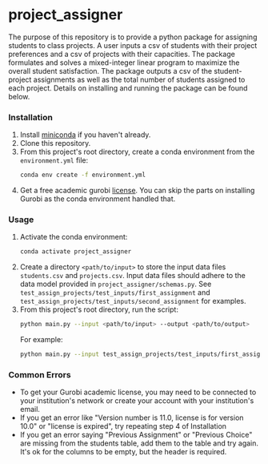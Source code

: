 # project_assigner
The purpose of this repository is to provide a python package for assigning students to
class projects. A user inputs a csv of students with their project preferences
and a csv of projects with their capacities. The package formulates and solves
a mixed-integer linear program to maximize the overall student satisfaction.
The package outputs a csv of the student-project assignments as well as the total
number of students assigned to each project. Details on installing and running
the package can be found below.


### Installation
1. Install [miniconda](https://docs.conda.io/en/latest/miniconda.html) if you
haven't already.
2. Clone this repository.
3. From this project's root directory, create a conda environment from the `environment.yml` file:
    ```bash
    conda env create -f environment.yml
    ```
4. Get a free academic gurobi [license](https://www.gurobi.com/academia/academic-program-and-licenses/).
You can skip the parts on installing Gurobi as the conda environment handled that.

### Usage
1. Activate the conda environment:
    ```bash
    conda activate project_assigner
    ```
2. Create a directory `<path/to/input>` to store the input data files `students.csv`
and `projects.csv`. Input data files should adhere to the data model provided in
`project_assigner/schemas.py`. See `test_assign_projects/test_inputs/first_assignment`
and `test_assign_projects/test_inputs/second_assignment` for examples.
3. From this project's root directory, run the script:
    ```bash
    python main.py --input <path/to/input> --output <path/to/output>
    ```
    For example:
    ```bash
    python main.py --input test_assign_projects/test_inputs/first_assignment --output example_output
    ```

### Common Errors
* To get your Gurobi academic license, you may need to be connected to your
institution's network or create your account with your institution's email.
* If you get an error like "Version number is 11.0, license is for version 10.0"
or "license is expired", try repeating step 4 of Installation
* If you get an error saying "Previous Assignment" or "Previous Choice" are missing
from the students table, add them to the table and try again. It's ok for the columns
to be empty, but the header is required.
